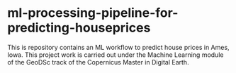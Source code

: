 # ml-processing-pipeline-for-predicting-houseprices
This is repository contains an ML workflow to predict house prices in Ames, Iowa. This project work is carried out under the Machine Learning module of the GeoDSc track of the Copernicus Master in Digital Earth.
